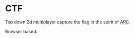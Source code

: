 # CTF
Top down 2d multiplayer capture the flag in the spirit of [ARC](https://en.wikipedia.org/wiki/Attack_Retrieve_Capture).

Browser based.
